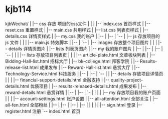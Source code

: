 # kjb114
<pro>
kjbWechat/
  |
  |-- css      存放 项目的css文件
  |     |
  |     |-- index.css  首页样式
  |     |-- reset.css  重置样式
  |     |-- main.css   共用样式
  |     |-- list.css   列表页样式
  |     |-- details.css  详情页样式
  |     |-- my.css	我的账户
  |     |--
  |     |--
  | 	`-- 
  |
  |-- js           存放项目的 js 文件
  |     |
  |     |-- main.js  特效脚本
  |     |-- 
  |     `-- 
  |
  |-- images 	存放整个项目图片 
  |        |
  |        |-- details   详情页图片
  |        |-- lists     列表页图片
  |        |-- my        我的账户图片
  |        |--
  |        |--
  |        |--
  | 	   `-- 
  |
  |
  |
  |-- lists 存放项目列表页     
  |     |
  |     |-- article-plate.html	文章板块列表
  |     |-- Bidding-Hall-list.html  招标大厅
  |     |-- bk-college.html  邦客学院
  |     |-- Results-release-list.html  成果发布
  |     |-- Reward-Hall-list.html   悬赏大厅
  |     |-- Technology-Service.html 科技服务
  |     |--
  |     |--
  |     `-- 
  |
  | 
  |-- details  存放项目详情页     
  |     |
  |     |-- financial-support-details.html 金融支持
  |     |-- quality-project-details.html   优质项目
  |     |-- results-released-details.html  成果发布
  |     |-- reward-details.html  悬赏详情
  |     |--
  |     |--
  |     `-
  |
  |
  |
  |
  |--  my  存放项目我的账户页面
  |     |
  |     |-- account-settings.html  账户设置
  |     |-- all-attention.html     全部关注
  |     |-- all-fen.html           全部粉丝
  |     |--
  |     |--
  |     |--
  |     |--
  |
  |
  |
  |
  |
  |-- sign.html      登录
  |-- register.html  注册
  `-- index.html     首页